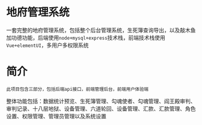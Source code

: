 # 地府管理系统
一套完整的地府管理系统，包括整个后台管理系统，生死簿查询导出，以及敲木鱼加功德功能，后端使用`node+mysql+express`技术栈，前端技术栈使用`Vue+elementUI`，多用户多权限系统

# 简介
```
此项目包含三部分，包括后端api接口，前端管理后台，前端用户体验端
```
整体功能包括：数据统计预览、生死簿管理、勾魂使者、勾魂管理、阎王殿审判、审判记录、十八层地狱、设备管理、六道轮回、设备管理、汇款、汇款管理、角色设置、权限管理、管理员管理以及系统设置